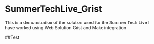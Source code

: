 # SummerTechLive_Grist
This is a demonstration of the solution used for the Summer Tech Live I have worked using Web Solution Grist and Make integration

##Test

